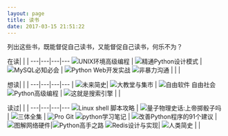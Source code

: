 ```yaml
---
layout: page
title: 读书 
date: 2017-03-15 21:51:22
---
```

<style>
table td {
    width: 25%;
    padding: 5px;
}
tbody img {
    height: 200px;
}
td span {
    display: inline-block;
    width: 100%;
    text-align: center;
    font-size: small;
}
</style>




列出这些书，既能督促自己读书，又能督促自己读书，何乐不为？

在读|  |  |
---|---|---|---
![UNIX环境高级编程][unix_programing] | ![精通Python设计模式][python_design_patterns] | ![MySQL必知必会][mysql_crash_course] | ![Python Web开发实战][python_web_develop]
![非暴力沟通][nonviolent-communication] |  |  | 

想读|  |  |
---|---|---|---
| ![未来简史][tomorrow_history]| ![大教堂与集市][cathedral_bazaar] | ![自由软件 自由社会][free_software_free_society]
![Python高级编程][expert_python_programing] |  ![这就是搜索引擎][this_is_search_engine] | |

读过|  |  |
---|---|---|---
![Linux shell 脚本攻略][linux_shell_cookbook] | ![量子物理史话:上帝掷骰子吗][does_god_play_dice] | ![三体全集][three_body] | ![Pro Git][pro_git]
![python学习笔记][python_notes] | ![改善Python程序的91个建议][91_suggestion]  | ![图解网络硬件][graphic_analysis_net_device]|![Python高手之路][hacker_guide_to_python]
![Redis设计与实现][redis_design_and_implementation]| ![人类简史][human_history] | |

[does_god_play_dice]: reading/index/does_god_play_dice.png
[three_body]: reading/index/three_body.png
[linux_shell_cookbook]: reading/index/linux_shell_cookbook.png
[mysql_crash_course]: reading/index/mysql_crash_course.png
[pro_git]: reading/index/pro_git.png
[cs_foundation]: reading/index/foundation_of_computer_science.png
[python_design_patterns]: reading/index/python_design_patterns.png
[this_is_search_engine]: reading/index/this_is_search_engine.png
[unix_programing]: reading/index/unix_environment_programing.png
[cathedral_bazaar]: reading/index/cathedral_bazaar.gif
[free_software_free_society]: reading/index/free_software_free_society.png
[python_notes]: reading/index/python_notes.png
[91_suggestion]: reading/index/91_suggestion_improve_python.png
[expert_python_programing]: reading/index/expert_python_programing.png
[hacker_guide_to_python]: reading/index/hacker_guide_to_python.png
[graphic_analysis_net_device]: reading/index/graphic_analysis_net_device.png
[redis_design_and_implementation]: reading/index/redis_design_and_implementation.jpg
[from_one_to_infinite]: reading/index/from_one_to_infinite.jpg
[human_history]: reading/index/brief_history_of_humankind.jpg
[tomorrow_history]: reading/index/brief_history_of_tomorrow.jpg
[python_web_develop]: reading/index/python_web_develop.jpg
[hadoop_beginer_guide]: reading/index/hadoop_beginer_guide.jpg
[information_brief_history]: reading/index/infomation_brife_history.jpg
[investiture_of_the_gods]: reading/index/investiture_of_the_gods.jpg
[progress]: reading/index/progress.jpg
[shortest_history_of_europe]: reading/index/shortest_history_of_europe.jpg
[nonviolent-communication]: reading/index/nonviolent-communication.jpg
